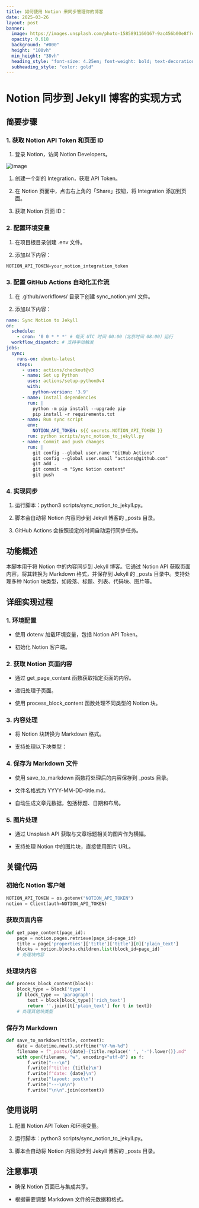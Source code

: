 ```yaml
---
title: 如何使用 Notion 来同步管理你的博客
date: 2025-03-26
layout: post
banner:
  image: https://images.unsplash.com/photo-1585891160167-9ac456b00e8f?crop=entropy&cs=tinysrgb&fit=max&fm=jpg&ixid=M3w2OTIwMzJ8MHwxfHJhbmRvbXx8fHx8fHx8fDE3NDMwMDY0MjJ8&ixlib=rb-4.0.3&q=80&w=1080
  opacity: 0.618
  background: "#000"
  height: "100vh"
  min_height: "38vh"
  heading_style: "font-size: 4.25em; font-weight: bold; text-decoration: underline"
  subheading_style: "color: gold"
---
```


# Notion 同步到 Jekyll 博客的实现方式

## 简要步骤

### 1. 获取 Notion API Token 和页面 ID

1. 登录 Notion，访问 Notion Developers。

![image](https://prod-files-secure.s3.us-west-2.amazonaws.com/a7a0cc5a-89b9-4cda-8686-1fba0ca52f40/d19c1afe-dea5-4312-9333-786b0ba83054/image.png?X-Amz-Algorithm=AWS4-HMAC-SHA256&X-Amz-Content-Sha256=UNSIGNED-PAYLOAD&X-Amz-Credential=ASIAZI2LB466RLJEBA2C%2F20250326%2Fus-west-2%2Fs3%2Faws4_request&X-Amz-Date=20250326T162702Z&X-Amz-Expires=3600&X-Amz-Security-Token=IQoJb3JpZ2luX2VjEMj%2F%2F%2F%2F%2F%2F%2F%2F%2F%2FwEaCXVzLXdlc3QtMiJHMEUCIQC9u0NxzfX%2FhHD7bSdinKeYM05Znc29Scxsyz4ZfEftXQIgbNghurGZUwsnGtasCthuGiyf%2BulQ3IzrlczCalVNXJ4q%2FwMIMRAAGgw2Mzc0MjMxODM4MDUiDDOWS%2FXX1Q12uJ1fOSrcA9rF85hBpYdkGYULUFf6Mv7Cb1%2BvEGn0VncBS5K21tDHLTB1lE%2B%2Bcmp9AIYRzVPVOEYV4LC1x39s46jr35JaRpu91FteYbBfrQ%2B3stzdqrJlfHBjvmM%2BQt3Fzlcz0R3HVI5xz29xgKZWtc9Wk3zc6TvjJG1Y5MoSGl10cBzFveAZGRxjtaVGo3d9W9OpJvyYcvXg%2BUNCeTQFhOhjHzGvsJ70inZvQcHaPbx0VQwhOAmu%2Bov31BEy0yUHrwF%2FO%2FIRM0UUW5p%2FnqU91QijgzrB2%2B7XOzGbGj%2F02b56FO3poHk8PCwSDnk%2Fi0uItKEwY%2B7CJckAOVgnO8oqvV691QwVOCSTaI%2Br8jTvWRwF0b4tNFIcIq6q8QrI2TP810BCbPdBu8ySl3j8BgzGYd7EhPayI1oeck%2BC8dm2mFHNiQJ1A0gnMzYPaM94RbOAItLmynEmb9Z%2BRujuVd7J7Fqd2B4tu5ZYY6wj57boIvjOUSr7mPS61bVfrPe3hv8ez5b5K6nJQ%2BP4cfKY0pxgJHhUbJHfNDZHvJ3RGIWVWL21xLvOY7vuGyh4aAIOlANR%2BBaDTEy%2BQrssAoFvB1HwaKinETSwyJhkmjGR1LR0qym6na5%2Bvzd1q0Loex6l3m6RUX9pMOK4kL8GOqUBkN0ocRp%2BO%2Bfdw%2FzGeA8CC8s1vtKFDDc2LmOxRT1ivc6pIO%2Fg1iN9osriLLTpAsqHRO4RFQcLpOM651ZrZa0zfws0hu%2FsO3%2BgTSIgi1%2BSa7JT%2BBmFpYacf6TQT%2F0y0deOfjBHBlWeuPe0ZJfHfkbMDe7QXg%2Fuag0EqFpDYzmDs1IL0BhFOTH4usZPHffhu%2B9t7goTS9m%2FJ6TQ6quKVIJx88zJF66m&X-Amz-Signature=a990d57ca1824f8586ac3e72252534c7106eac40a1a8d6496788d4012f75243e&X-Amz-SignedHeaders=host&x-id=GetObject)

1. 创建一个新的 Integration，获取 API Token。

1. 在 Notion 页面中，点击右上角的「Share」按钮，将 Integration 添加到页面。

1. 获取 Notion 页面 ID：


### 2. 配置环境变量

1. 在项目根目录创建 .env 文件。

1. 添加以下内容：

```javascript
NOTION_API_TOKEN=your_notion_integration_token
```

### 3. 配置 GitHub Actions 自动化工作流

1. 在 .github/workflows/ 目录下创建 sync_notion.yml 文件。

1. 添加以下内容：

```yaml
name: Sync Notion to Jekyll
on:
  schedule:
    - cron: '0 0 * * *' # 每天 UTC 时间 00:00（北京时间 08:00）运行
  workflow_dispatch: # 支持手动触发
jobs:
  sync:
    runs-on: ubuntu-latest
    steps:
      - uses: actions/checkout@v3
      - name: Set up Python
        uses: actions/setup-python@v4
        with:
          python-version: '3.9'
      - name: Install dependencies
        run: |
          python -m pip install --upgrade pip
          pip install -r requirements.txt
      - name: Run sync script
        env:
          NOTION_API_TOKEN: ${{ secrets.NOTION_API_TOKEN }}
        run: python scripts/sync_notion_to_jekyll.py
      - name: Commit and push changes
        run: |
          git config --global user.name "GitHub Actions"
          git config --global user.email "actions@github.com"
          git add .
          git commit -m "Sync Notion content"
          git push
```

### 4. 实现同步

1. 运行脚本：python3 scripts/sync_notion_to_jekyll.py。

1. 脚本会自动将 Notion 内容同步到 Jekyll 博客的 _posts 目录。

1. GitHub Actions 会按照设定的时间自动运行同步任务。

## 功能概述

本脚本用于将 Notion 中的内容同步到 Jekyll 博客。它通过 Notion API 获取页面内容，将其转换为 Markdown 格式，并保存到 Jekyll 的 _posts 目录中。支持处理多种 Notion 块类型，如段落、标题、列表、代码块、图片等。

## 详细实现过程

### 1. 环境配置

- 使用 dotenv 加载环境变量，包括 Notion API Token。

- 初始化 Notion 客户端。

### 2. 获取 Notion 页面内容

- 通过 get_page_content 函数获取指定页面的内容。

- 递归处理子页面。

- 使用 process_block_content 函数处理不同类型的 Notion 块。

### 3. 内容处理

- 将 Notion 块转换为 Markdown 格式。

- 支持处理以下块类型：


### 4. 保存为 Markdown 文件

- 使用 save_to_markdown 函数将处理后的内容保存到 _posts 目录。

- 文件名格式为 YYYY-MM-DD-title.md。

- 自动生成文章元数据，包括标题、日期和布局。

### 5. 图片处理

- 通过 Unsplash API 获取与文章标题相关的图片作为横幅。

- 支持处理 Notion 中的图片块，直接使用图片 URL。

## 关键代码

### 初始化 Notion 客户端

```python
NOTION_API_TOKEN = os.getenv("NOTION_API_TOKEN")
notion = Client(auth=NOTION_API_TOKEN)
```

### 获取页面内容

```python
def get_page_content(page_id):
    page = notion.pages.retrieve(page_id=page_id)
    title = page['properties']['title']['title'][0]['plain_text']
    blocks = notion.blocks.children.list(block_id=page_id)
    # 处理块内容
```

### 处理块内容

```python
def process_block_content(block):
    block_type = block['type']
    if block_type == 'paragraph':
        text = block[block_type]['rich_text']
        return ''.join([t['plain_text'] for t in text])
    # 处理其他块类型
```

### 保存为 Markdown

```python
def save_to_markdown(title, content):
    date = datetime.now().strftime("%Y-%m-%d")
    filename = f"_posts/{date}-{title.replace(' ', '-').lower()}.md"
    with open(filename, "w", encoding="utf-8") as f:
        f.write("---\n")
        f.write(f"title: {title}\n")
        f.write(f"date: {date}\n")
        f.write("layout: post\n")
        f.write("---\n\n")
        f.write("\n\n".join(content))
```

## 使用说明

1. 配置 Notion API Token 和环境变量。

1. 运行脚本：python3 scripts/sync_notion_to_jekyll.py。

1. 脚本会自动将 Notion 内容同步到 Jekyll 博客的 _posts 目录。

## 注意事项

- 确保 Notion 页面已与集成共享。

- 根据需要调整 Markdown 文件的元数据和格式。